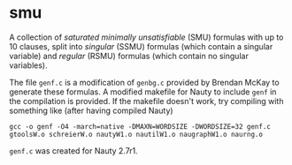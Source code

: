 # smu
A collection of *saturated minimally unsatisfiable* (SMU) formulas with up to 10 clauses, split into *singular* (SSMU) formulas (which contain a singular variable) and *regular* (RSMU) formulas (which contain no singular variables).

The file `genf.c` is a modification of `genbg.c` provided by Brendan McKay to generate these formulas.
A modified makefile for Nauty to include `genf` in the compilation is provided.
If the makefile doesn't work, try compiling with something like (after having compiled Nauty)

```
gcc -o genf -O4 -march=native -DMAXN=WORDSIZE -DWORDSIZE=32 genf.c gtoolsW.o schreierW.o nautyW1.o nautilW1.o naugraphW1.o naurng.o
```

`genf.c` was created for Nauty 2.7r1.
